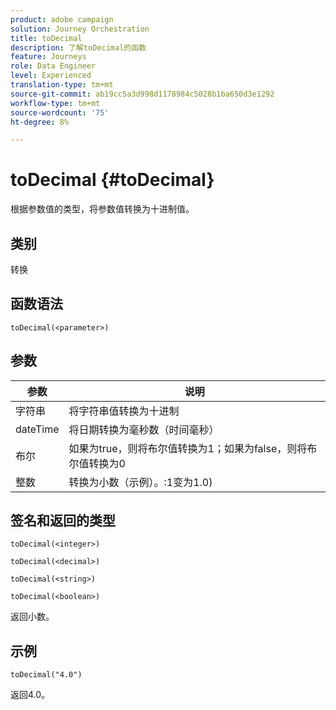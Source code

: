 ```yaml
---
product: adobe campaign
solution: Journey Orchestration
title: toDecimal
description: 了解toDecimal的函数
feature: Journeys
role: Data Engineer
level: Experienced
translation-type: tm+mt
source-git-commit: ab19cc5a3d998d1178984c5028b1ba650d3e1292
workflow-type: tm+mt
source-wordcount: '75'
ht-degree: 8%

---
```



# toDecimal {#toDecimal}

根据参数值的类型，将参数值转换为十进制值。

## 类别

转换

## 函数语法

`toDecimal(<parameter>)`

## 参数

| 参数 | 说明 |
|--- |--- |
| 字符串 | 将字符串值转换为十进制 |
| dateTime | 将日期转换为毫秒数（时间毫秒） |
| 布尔 | 如果为true，则将布尔值转换为1；如果为false，则将布尔值转换为0 |
| 整数 | 转换为小数（示例）。:1变为1.0) |

## 签名和返回的类型

`toDecimal(<integer>)`

`toDecimal(<decimal>)`

`toDecimal(<string>)`

`toDecimal(<boolean>)`

返回小数。

## 示例

`toDecimal("4.0")`

返回4.0。
